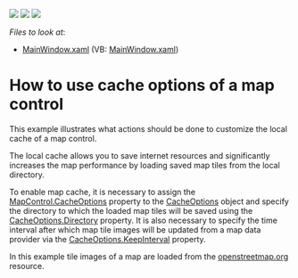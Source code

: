 <!-- default badges list -->
![](https://img.shields.io/endpoint?url=https://codecentral.devexpress.com/api/v1/VersionRange/128571891/21.1.4%2B)
[![](https://img.shields.io/badge/Open_in_DevExpress_Support_Center-FF7200?style=flat-square&logo=DevExpress&logoColor=white)](https://supportcenter.devexpress.com/ticket/details/E4214)
[![](https://img.shields.io/badge/📖_How_to_use_DevExpress_Examples-e9f6fc?style=flat-square)](https://docs.devexpress.com/GeneralInformation/403183)
<!-- default badges end -->
<!-- default file list -->
*Files to look at*:

* [MainWindow.xaml](./CS/MapCacheOptions/MainWindow.xaml) (VB: [MainWindow.xaml](./VB/MapCacheOptions/MainWindow.xaml))
<!-- default file list end -->
# How to use cache options of a map control


<p>This example illustrates what actions should be done to customize the local cache of a map control.  </p><p>The local cache allows you to save internet resources and significantly increases the map performance by loading saved map tiles from the local directory. </p><p>To enable map cache, it is necessary to assign  the <a href="http://documentation.devexpress.com/#WPF/DevExpressXpfMapMapControl_CacheOptionstopic"><u>MapControl.CacheOptions</u></a> property to the  <a href="http://documentation.devexpress.com/#WPF/clsDevExpressXpfMapCacheOptionstopic"><u>CacheOptions</u></a> object and specify the directory to which the loaded map tiles will be saved using the <a href="http://documentation.devexpress.com/#WPF/DevExpressXpfMapCacheOptions_Directorytopic"><u>CacheOptions.Directory</u></a> property. It is also necessary to specify the time interval after which map tile images will be updated from a map data provider via the <a href="http://documentation.devexpress.com/#WPF/DevExpressXpfMapCacheOptions_KeepIntervaltopic"><u>CacheOptions.KeepInterval</u></a> property.</p><p>In this example tile images of a map are loaded from the <a href="http://www.openstreetmap.org/"><u>openstreetmap.org</u></a> resource.    </p>

<br/>


